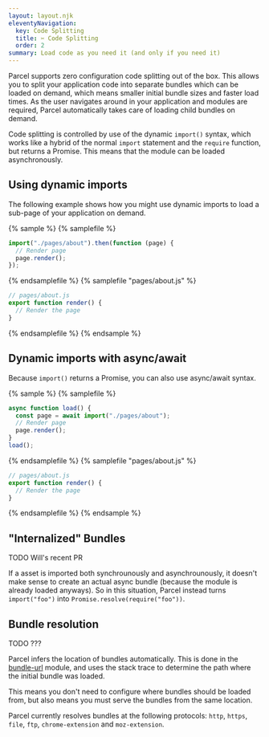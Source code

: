 ```yaml
---
layout: layout.njk
eleventyNavigation:
  key: Code Splitting
  title: ✂️ Code Splitting
  order: 2
summary: Load code as you need it (and only if you need it)
---
```


Parcel supports zero configuration code splitting out of the box. This allows you to split your application code into separate bundles which can be loaded on demand, which means smaller initial bundle sizes and faster load times. As the user navigates around in your application and modules are required, Parcel automatically takes care of loading child bundles on demand.

Code splitting is controlled by use of the dynamic `import()` syntax, which works like a hybrid of the normal `import` statement and the `require` function, but returns a Promise. This means that the module can be loaded asynchronously.

## Using dynamic imports

The following example shows how you might use dynamic imports to load a sub-page of your application on demand.

{% sample %}
{% samplefile %}

```js
import("./pages/about").then(function (page) {
  // Render page
  page.render();
});
```

{% endsamplefile %}
{% samplefile "pages/about.js" %}

```js
// pages/about.js
export function render() {
  // Render the page
}
```

{% endsamplefile %}
{% endsample %}

## Dynamic imports with async/await

Because `import()` returns a Promise, you can also use async/await syntax.

{% sample %}
{% samplefile %}

```js
async function load() {
  const page = await import("./pages/about");
  // Render page
  page.render();
}
load();
```

{% endsamplefile %}
{% samplefile "pages/about.js" %}

```js
// pages/about.js
export function render() {
  // Render the page
}
```

{% endsamplefile %}
{% endsample %}

## "Internalized" Bundles

TODO Will's recent PR

If a asset is imported both synchrounously and asynchrounously, it doesn't make sense to create an actual async bundle (because the module is already loaded anyways).
So in this situation, Parcel instead turns `import("foo")` into `Promise.resolve(require("foo"))`.

## Bundle resolution

TODO ???

Parcel infers the location of bundles automatically. This is done in the [bundle-url](https://github.com/parcel-bundler/parcel/blob/master/packages/core/parcel-bundler/src/builtins/bundle-url.js) module, and uses the stack trace to determine the path where the initial bundle was loaded.

This means you don't need to configure where bundles should be loaded from, but also means you must serve the bundles from the same location.

Parcel currently resolves bundles at the following protocols: `http`, `https`, `file`, `ftp`, `chrome-extension` and `moz-extension`.
